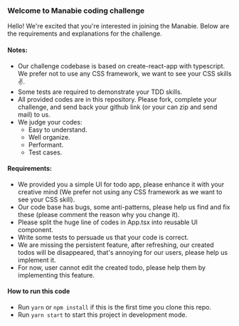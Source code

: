 ### Welcome to Manabie coding challenge

Hello!
We're excited that you're interested in joining the Manabie. Below are the requirements and explanations for the challenge.

#### Notes: 
- Our challenge codebase is based on create-react-app with typescript. We prefer not to use any CSS framework, we want to see your CSS skills :v:.
- Some tests are required to demonstrate your TDD skills.
- All provided codes are in this repository. Please fork, complete your challenge, and send back your github link (or your can zip and send mail) to us.
- We judge your codes:
    - Easy to understand.
    - Well organize.
    - Performant.
    - Test cases.

#### Requirements:
- We provided you a simple UI for todo app, please enhance it with your creative mind (We prefer not using any CSS framework as we want to see your CSS skill).
- Our code base has bugs, some anti-patterns, please help us find and fix these (please comment the reason why you change it).
- Please split the huge line of codes in App.tsx into reusable UI component.
- Write some tests to persuade us that your code is correct.
- We are missing the persistent feature, after refreshing, our created todos will be disappeared, that's annoying for our users, please help us implement it.
- For now, user cannot edit the created todo, please help them by implementing this feature.


#### How to run this code
- Run ```yarn``` or ```npm install``` if this is the first time you clone this repo.
- Run ```yarn start``` to start this project in development mode.

